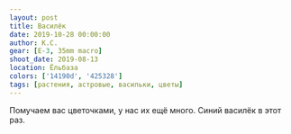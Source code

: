```yaml
---
layout: post
title: Василёк
date: 2019-10-28 00:00:00
author: К.С.
gear: [E-3, 35mm macro]
shoot_date: 2019-08-13
location: Ёльбаза
colors: ['14190d', '425328']
tags: [растения, астровые, васильки, цветы]
---
```

Помучаем вас цветочками, у нас их ещё много. Синий василёк в этот раз.
